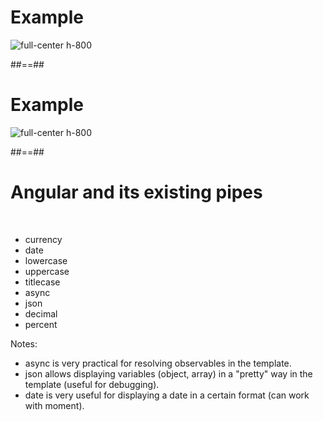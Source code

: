 # Example

![full-center h-800](assets/images/school/pipe/exemple_filter_uppercase.png)

##==##

# Example

![full-center h-800](assets/images/school/pipe/exemple_filter_date.png)

##==##

# Angular and its existing pipes

<br/>

- currency
- date
- lowercase
- uppercase
- titlecase
- async
- json
- decimal
- percent

Notes:

- async is very practical for resolving observables in the template.
- json allows displaying variables (object, array) in a "pretty" way in the template (useful for debugging).
- date is very useful for displaying a date in a certain format (can work with moment).
